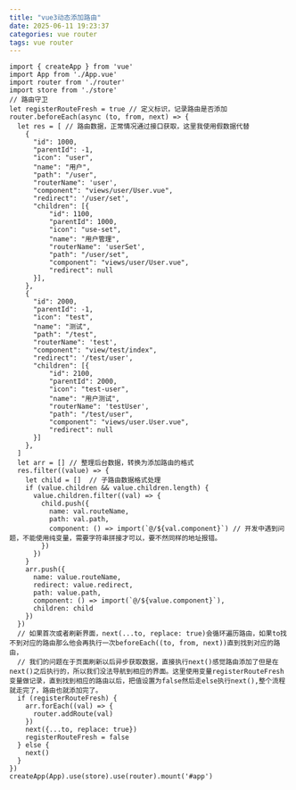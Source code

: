 ```yaml
---
title: "vue3动态添加路由"
date: 2025-06-11 19:23:37
categories: vue router
tags: vue router
---
```


    import { createApp } from 'vue'
    import App from './App.vue'
    import router from './router'
    import store from './store'
    // 路由守卫
    let registerRouteFresh = true // 定义标识，记录路由是否添加
    router.beforeEach(async (to, from, next) => {
      let res = [ // 路由数据，正常情况通过接口获取，这里我使用假数据代替
        {
          "id": 1000,
          "parentId": -1,
          "icon": "user",
          "name": "用户",
          "path": "/user",
          "routerName": 'user',
          "component": "views/user/User.vue",
          "redirect": '/user/set',
          "children": [{
              "id": 1100,
              "parentId": 1000,
              "icon": "use-set",
              "name": "用户管理",
              "routerName": 'userSet',
              "path": "/user/set",
              "component": "views/user/User.vue",
              "redirect": null
          }],
        }, 
        {
          "id": 2000,
          "parentId": -1,
          "icon": "test",
          "name": "测试",
          "path": "/test",
          "routerName": 'test',
          "component": "view/test/index",
          "redirect": '/test/user',
          "children": [{
              "id": 2100,
              "parentId": 2000,
              "icon": "test-user",
              "name": "用户测试",
              "routerName": 'testUser',
              "path": "/test/user",
              "component": "views/user.User.vue",
              "redirect": null
          }]
        },
      ]
      let arr = [] // 整理后台数据，转换为添加路由的格式
      res.filter((value) => {
        let child = []  // 子路由数据格式处理
        if (value.children && value.children.length) {
          value.children.filter((val) => {
            child.push({
              name: val.routeName,
              path: val.path,
              component: () => import(`@/${val.component}`) // 开发中遇到问题，不能使用纯变量，需要字符串拼接才可以，要不然同样的地址报错。
            })
          })
        }
        arr.push({
          name: value.routeName,
          redirect: value.redirect,
          path: value.path,
          component: () => import(`@/${value.component}`),
          children: child
        })
      })
      // 如果首次或者刷新界面，next(...to, replace: true)会循环遍历路由，如果to找不到对应的路由那么他会再执行一次beforeEach((to, from, next))直到找到对应的路由，
      // 我们的问题在于页面刷新以后异步获取数据，直接执行next()感觉路由添加了但是在next()之后执行的，所以我们没法导航到相应的界面。这里使用变量registerRouteFresh变量做记录，直到找到相应的路由以后，把值设置为false然后走else执行next(),整个流程就走完了，路由也就添加完了。
      if (registerRouteFresh) {
        arr.forEach((val) => {
          router.addRoute(val)
        })
        next({...to, replace: true})
        registerRouteFresh = false
      } else {
        next()
      }
    })
    createApp(App).use(store).use(router).mount('#app')
